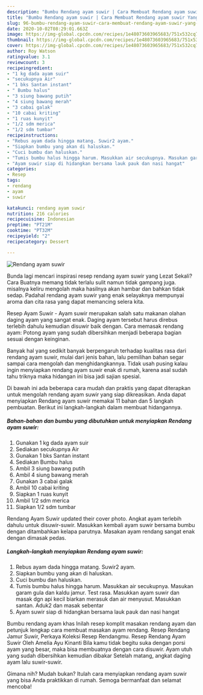 ```yaml
---
description: "Bumbu Rendang ayam suwir | Cara Membuat Rendang ayam suwir Yang Lezat Sekali"
title: "Bumbu Rendang ayam suwir | Cara Membuat Rendang ayam suwir Yang Lezat Sekali"
slug: 96-bumbu-rendang-ayam-suwir-cara-membuat-rendang-ayam-suwir-yang-lezat-sekali
date: 2020-10-02T08:29:01.663Z
image: https://img-global.cpcdn.com/recipes/1e48073603965683/751x532cq70/rendang-ayam-suwir-foto-resep-utama.jpg
thumbnail: https://img-global.cpcdn.com/recipes/1e48073603965683/751x532cq70/rendang-ayam-suwir-foto-resep-utama.jpg
cover: https://img-global.cpcdn.com/recipes/1e48073603965683/751x532cq70/rendang-ayam-suwir-foto-resep-utama.jpg
author: Roy Watson
ratingvalue: 3.1
reviewcount: 3
recipeingredient:
- "1 kg dada ayam suir"
- "secukupnya Air"
- "1 bks Santan instant"
- " Bumbu halus"
- "3 siung bawang putih"
- "4 siung bawang merah"
- "3 cabai galak"
- "10 cabai kriting"
- "1 ruas kunyit"
- "1/2 sdm merica"
- "1/2 sdm tumbar"
recipeinstructions:
- "Rebus ayam dada hingga matang. Suwir2 ayam."
- "Siapkan bumbu yang akan di haluskan."
- "Cuci bumbu dan haluskan."
- "Tumis bumbu halus hingga harum. Masukkan air secukupnya. Masukan garam gula dan kaldu jamur. Test rasa. Masukkan ayam suwir dan masak dgn api kecil biarkan merasuk dan air menyusut. Masukkan santan. Aduk2 dan masak sebentar"
- "Ayam suwir siap di hidangkan bersama lauk pauk dan nasi hangat"
categories:
- Resep
tags:
- rendang
- ayam
- suwir

katakunci: rendang ayam suwir 
nutrition: 216 calories
recipecuisine: Indonesian
preptime: "PT21M"
cooktime: "PT32M"
recipeyield: "2"
recipecategory: Dessert

---
```



![Rendang ayam suwir](https://img-global.cpcdn.com/recipes/1e48073603965683/751x532cq70/rendang-ayam-suwir-foto-resep-utama.jpg)

Bunda lagi mencari inspirasi resep rendang ayam suwir yang Lezat Sekali? Cara Buatnya memang tidak terlalu sulit namun tidak gampang juga. misalnya keliru mengolah maka hasilnya akan hambar dan bahkan tidak sedap. Padahal rendang ayam suwir yang enak selayaknya mempunyai aroma dan cita rasa yang dapat memancing selera kita.

Resep Ayam Suwir - Ayam suwir merupakan salah satu makanan olahan daging ayam yang sangat enak. Daging ayam tersebut harus direbus terlebih dahulu kemudian disuwir baik dengan. Cara memasak rendang ayam: Potong ayam yang sudah dibersihkan menjadi beberapa bagian sesuai dengan keinginan.

Banyak hal yang sedikit banyak berpengaruh terhadap kualitas rasa dari rendang ayam suwir, mulai dari jenis bahan, lalu pemilihan bahan segar sampai cara mengolah dan menghidangkannya. Tidak usah pusing kalau ingin menyiapkan rendang ayam suwir enak di rumah, karena asal sudah tahu triknya maka hidangan ini bisa jadi sajian spesial.


Di bawah ini ada beberapa cara mudah dan praktis yang dapat diterapkan untuk mengolah rendang ayam suwir yang siap dikreasikan. Anda dapat menyiapkan Rendang ayam suwir memakai 11 bahan dan 5 langkah pembuatan. Berikut ini langkah-langkah dalam membuat hidangannya.

<!--inarticleads1-->

##### Bahan-bahan dan bumbu yang dibutuhkan untuk menyiapkan Rendang ayam suwir:

1. Gunakan 1 kg dada ayam suir
1. Sediakan secukupnya Air
1. Gunakan 1 bks Santan instant
1. Sediakan  Bumbu halus
1. Ambil 3 siung bawang putih
1. Ambil 4 siung bawang merah
1. Gunakan 3 cabai galak
1. Ambil 10 cabai kriting
1. Siapkan 1 ruas kunyit
1. Ambil 1/2 sdm merica
1. Siapkan 1/2 sdm tumbar


Rendang Ayam Suwir updated their cover photo. Angkat ayam terlebih dahulu untuk disuwir-suwir. Masukkan kembali ayam suwir bersama bumbu dengan ditambahkan kelapa parutnya. Masakan ayam rendang sangat enak dengan dimasak pedas. 

<!--inarticleads2-->

##### Langkah-langkah menyiapkan Rendang ayam suwir:

1. Rebus ayam dada hingga matang. Suwir2 ayam.
1. Siapkan bumbu yang akan di haluskan.
1. Cuci bumbu dan haluskan.
1. Tumis bumbu halus hingga harum. Masukkan air secukupnya. Masukan garam gula dan kaldu jamur. Test rasa. Masukkan ayam suwir dan masak dgn api kecil biarkan merasuk dan air menyusut. Masukkan santan. Aduk2 dan masak sebentar
1. Ayam suwir siap di hidangkan bersama lauk pauk dan nasi hangat


Bumbu rendang ayam khas Inilah resep komplit masakan rendang ayam dan petunjuk lengkap cara membuat masakan ayam rendang. Resep Rendang Jamur Suwir, Perkaya Koleksi Resep Rendangmu. Resep Rendang Ayam Suwir Oleh Amelia Ayu Kinanti Bila kamu tidak begitu suka dengan porsi ayam yang besar, maka bisa membuatnya dengan cara disuwir. Ayam utuh yang sudah dibersihkan kemudian dibakar Setelah matang, angkat daging ayam lalu suwir-suwir. 

Gimana nih? Mudah bukan? Itulah cara menyiapkan rendang ayam suwir yang bisa Anda praktikkan di rumah. Semoga bermanfaat dan selamat mencoba!
